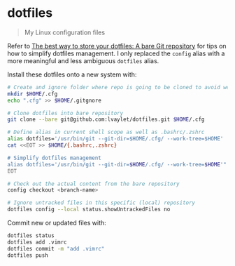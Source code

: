 # dotfiles

> My Linux configuration files

Refer to [The best way to store your dotfiles: A bare Git repository](https://www.atlassian.com/git/tutorials/dotfiles) for tips on how to simplify dotfiles management. I only replaced the `config` alias with a more meaningful and less ambiguous `dotfiles` alias.

Install these dotfiles onto a new system with:
```bash
# Create and ignore folder where repo is going to be cloned to avoid weird recursion problems
mkdir $HOME/.cfg
echo ".cfg" >> $HOME/.gitgnore

# Clone dotfiles into bare repository
git clone --bare git@github.com:lvaylet/dotfiles.git $HOME/.cfg

# Define alias in current shell scope as well as .bashrc/.zshrc
alias dotfiles='/usr/bin/git --git-dir=$HOME/.cfg/ --work-tree=$HOME'
cat <<EOT >> $HOME/{.bashrc,.zshrc}

# Simplify dotfiles management
alias dotfiles='/usr/bin/git --git-dir=$HOME/.cfg/ --work-tree=$HOME'"
EOT

# Check out the actual content from the bare repository
config checkout <branch-name>

# Ignore untracked files in this specific (local) repository
dotfiles config --local status.showUntrackedFiles no
```

Commit new or updated files with:
```bash
dotfiles status
dotfiles add .vimrc
dotfiles commit -m "add .vimrc"
dotfiles push
```
